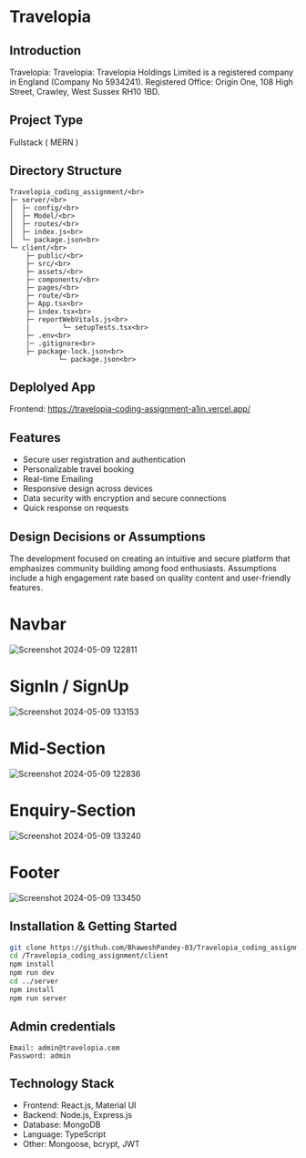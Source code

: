 # Travelopia

## Introduction
Travelopia: Travelopia: Travelopia Holdings Limited is a registered company in England (Company No 5934241). Registered Office: Origin One, 108 High Street, Crawley, West Sussex RH10 1BD.
## Project Type
Fullstack ( MERN )

## Directory Structure
```
Travelopia_coding_assignment/<br>
├─ server/<br>
│  ├─ config/<br>
│  ├─ Model/<br>
│  ├─ routes/<br>
│  ├─ index.js<br>
│  └─ package.json<br>
└─ client/<br>
    ├─ public/<br>
    ├─ src/<br>
    ├─ assets/<br>
    ├─ components/<br>
    ├─ pages/<br>
    ├─ route/<br>
    ├─ App.tsx<br>
    ├─ index.tsx<br>
    ├─ reportWebVitals.js<br>
    |        └─ setupTests.tsx<br>
    ├─ .env<br>
    |─ .gitignore<br>
    ├─ package-lock.json<br>
            └─ package.json<br>
```

## Deplolyed App
Frontend: https://travelopia-coding-assignment-a1in.vercel.app/

## Features
- Secure user registration and authentication
- Personalizable travel booking
- Real-time Emailing 
- Responsive design across devices
- Data security with encryption and secure connections
- Quick response on requests

## Design Decisions or Assumptions
The development focused on creating an intuitive and secure platform that emphasizes community building among food enthusiasts. Assumptions include a high engagement rate based on quality content and user-friendly features.

# Navbar
![Screenshot 2024-05-09 122811](https://github.com/BhaweshPandey-03/Travelopia_coding_assignment/assets/150121687/4fe89e02-c203-4d4c-a002-bed148f47930)

# SignIn / SignUp
![Screenshot 2024-05-09 133153](https://github.com/BhaweshPandey-03/Travelopia_coding_assignment/assets/150121687/0f1913a1-23fd-403f-a54c-72f3518b6462)

# Mid-Section
![Screenshot 2024-05-09 122836](https://github.com/BhaweshPandey-03/Travelopia_coding_assignment/assets/150121687/6c1d2ba7-3785-43af-9dc2-301af8c0f857)

# Enquiry-Section
![Screenshot 2024-05-09 133240](https://github.com/BhaweshPandey-03/Travelopia_coding_assignment/assets/150121687/fbf8726d-6511-4a23-9031-9b8555795728)

# Footer
![Screenshot 2024-05-09 133450](https://github.com/BhaweshPandey-03/Travelopia_coding_assignment/assets/150121687/579718f8-38a8-40ba-89f6-43e45c66cdfb)


## Installation & Getting Started
```bash
git clone https://github.com/BhaweshPandey-03/Travelopia_coding_assignment
cd /Travelopia_coding_assignment/client
npm install
npm run dev
cd ../server
npm install
npm run server
```

## Admin credentials
```
Email: admin@travelopia.com
Password: admin
```

## Technology Stack
- Frontend: React.js, Material UI
- Backend: Node.js, Express.js
- Database: MongoDB
- Language: TypeScript
- Other: Mongoose, bcrypt, JWT
